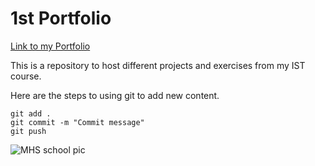 # 1st Portfolio

[Link to my Portfolio](https://docs.github.com/en/get-started/writing-on-github/getting-started-with-writing-and-formatting-on-github/basic-writing-and-formatting-syntax) 

This is a repository to host different projects and exercises from my IST course.

Here are the steps to using git to add new content.

```
git add .
git commit -m "Commit message"
git push
```

![MHS school pic](https://www.theprowlernews.org/wp-content/uploads/2020/05/003-McIntosh-Highschool.jpeg)    
